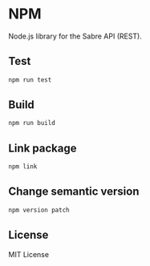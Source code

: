 # NPM 

Node.js library for the Sabre API (REST).

## Test

```bash
npm run test
```

## Build

```bash
npm run build
```

## Link package

```bash
npm link
```

## Change semantic version

```bash
npm version patch
```

## License

MIT License